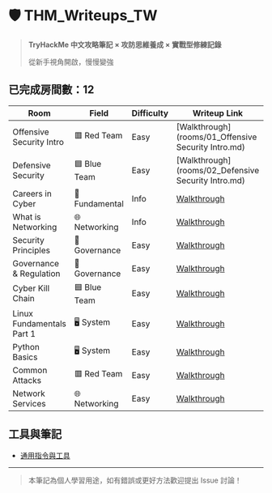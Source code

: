 # 🛡️ THM_Writeups_TW

> **TryHackMe 中文攻略筆記 × 攻防思維養成 × 實戰型修練記錄** 
>
> 從新手視角開啟，慢慢變強

## 已完成房間數：12

|  Room                          |                 Field                |           Difficulty          |                 Writeup Link                |          Tools         | 
|--------------------------------------------------|--------------------------------------|-------------------------------|---------------------------------------------|-------------|
| Offensive Security Intro    |               	🟥 Red Team       |              Easy             | [Walkthrough](rooms/01_Offensive Security Intro.md) |
| Defensive Security           |             🟦 Blue Team         |              Easy             | [Walkthrough](rooms/02_Defensive Security Intro.md) |
| Careers in Cyber            |           🔧Fundamental    |              Info             | [Walkthrough](./rooms/name1/walkthrough.md) |
| What is Networking           |      🌐 Networking   |              Info             | [Walkthrough](./rooms/name1/walkthrough.md) |
| Security Principles          |   🧾 Governance |             Easy          | [Walkthrough](./rooms/name1/walkthrough.md) |
| Governance & Regulation        |   🧾 Governance |             Easy          | [Walkthrough](./rooms/name1/walkthrough.md) |
| Cyber Kill Chain              |        🟦 Blue Team    |             Easy          | [Walkthrough](./rooms/name1/walkthrough.md) |
|  Linux Fundamentals Part 1      |    🖥️ System  |             Easy          | [Walkthrough](./rooms/name1/walkthrough.md) |
| Python Basics               |     🖥️ System |             Easy          | [Walkthrough](./rooms/name1/walkthrough.md) |
| Common Attacks                 |    	🟥 Red Team   |             Easy          | [Walkthrough](./rooms/name1/walkthrough.md) |
| Network Services                 |    🌐 Networking   |             Easy          | [Walkthrough](./rooms/name1/walkthrough.md) |


## 工具與筆記
- [通用指令與工具](./assets/common-tools.md)

---

> 本筆記為個人學習用途，如有錯誤或更好方法歡迎提出 Issue 討論！
